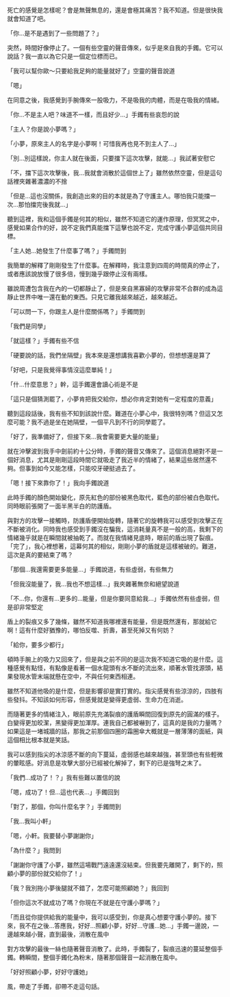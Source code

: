 死亡的感覺是怎樣呢？會是無聲無息的，還是會極其痛苦？我不知道。但是很快我就會知道了吧。

「你…是不是遇到了一些問題了？」

突然，時間好像停止了。一個有些空靈的聲音傳來，似乎是來自我的手鐲。它可以說話？我一直以為它只是一個定位標而已。

「我可以幫你歐～只要給我足夠的能量就好了」空靈的聲音說道

「嗯」

在同意之後，我感覺到手腕傳來一股吸力，不是吸我的肉體，而是在吸我的情緒。

「你…不是主人吧？味道不一樣，而且好少…」手鐲有些哀怨的說

「主人？你是說小夢嗎？」

「小夢，原來主人的名字是小夢啊！可惜我再也見不到主人了…」

「別…別這樣說，你主人就在後面，只要擋下這次攻擊，就能…」我試著安慰它

「不，擋下這次攻擊後，我…我就會消散於這個世上了」雖然依然空靈，但是這句話裡夾雜著濃濃的不捨

「但是…這也沒關係，我創造出來的目的本就是為了守護主人。哪怕我只能擋一次…那怕擋完後我就…」

聽到這裡，我和這個手鐲是何其的相似，雖然不知道它的運作原理，但冥冥之中，感覺如果合作的好，說不定我們真能擋下這擊也說不定，完成守護小夢這個共同目標。

「主人她…她發生了什麼事了嗎？」手鐲問到

我簡單的解釋了剛剛發生了什麼事。在解釋時，我注意到四周的時間真的停止了，或者應該說放慢了很多倍，慢到幾乎跟停止沒有兩樣。

雖說周遭包含我在內的一切都靜止了，但是來自黑寡婦的攻擊非常不合群的成為這靜止世界中唯一還在動的東西。只見它離我越來越近，越來越近。

「可以問一下，你跟主人是什麼關係嗎？」手鐲問到

「我們是同學」

「就這樣？」手鐲有些不信

「硬要說的話，我們坐隔壁」我本來是還想講我喜歡小夢的，但想想還是算了

「好吧，只是我覺得事情沒這麼單純！」

「什…什麼意思？」幹，這手鐲還會讀心術是不是

「這只是個猜測罷了，小夢肯把我交給你，想必你肯定對她有一定程度的意義」

聽到這段話後，我有些不知到該說什麼。難道在小夢心中，我很特別嗎？但這又怎麼可能？我不過是坐在她隔壁，一個平凡到不行的同學罷了。

「好了，我準備好了，但接下來…我會需要更大量的能量」

就在沖擊波到我手中劍前約十公分時，手鐲的聲音又傳來了。這個消息絕對不是一個好消息，尤其是剛剛這段時間它就吸走了我近半的情緒了，結果這些居然還不夠。但事到如今又能怎樣，只能咬牙硬挺過去了。

「嗯！接下來靠你了！」我向手鐲說道

此時手鐲的顏色開始變化，原先紅色的部份被黑色取代，藍色的部份被白色取代。同時眼前張開了一面半黑半白的防護盾。

與對方的攻擊一接觸時，防護盾便開始旋轉，隨著它的旋轉我可以感受到攻擊正在不斷被消化。同時我也感受到手鐲沒在騙我，這消耗量真不是一般的高，我剩下的情緒幾乎就是在瞬間就被抽乾了。而就在我情緒見底時，眼前的盾出現了裂痕。「完了」，我心裡想著，這幕何其的相似，剛剛小夢的盾就是這樣被破的。難道，這次是真的要結束了嗎？

「那個…我還需要更多能量…」手鐲說道，有些虛弱，有些無力

「但我沒能量了，我…我也不想這樣…」我夾雜著無奈和絕望說道

「不…你，你還有…更多的…能量，但是你要同意給我…」手鐲依然有些虛弱，但是卻非常堅定

盾上的裂痕又多了幾條，雖然不知道我哪裡還有能量，但是既然還有，那就給它啊！這有什麼好猶豫的，哪怕反噬、折壽，甚至死掉又有何妨？

「給你，要多少都行」

頓時手腕上的吸力又回來了，但是與之前不同的是這次我不知道它吸的是什麼。這種感覺有點怪，有點像是看著一個水龍頭有水不斷的流出來，順著水管找源頭，結果發現水管末端就懸在空中，不與任何東西相連。

雖然不知道他吸的是什麼，但是影響卻是實打實的。指尖感覺有些涼涼的，四肢有些發抖。不知該如何形容，但感覺就是變得更虛弱、生命力在消逝。

而隨著更多的情緒注入，眼前原先充滿裂痕的護盾瞬間回復到原先的圓滿的樣子。白變得更加皎潔，黑變得更加渾厚。連我自己都被嚇到了，這真的是我的力量嗎？如果這是一堵城牆的話，那我之前那個四圈的霜圈傘大概就是一層薄薄的面紙，與這個相比根本就是笑話。

我可以感到指尖的冰涼感不斷的向下蔓延，虛弱感也越來越強，甚至頭也有些輕微的暈眩感。好消息是攻擊大部分已經被化解掉了，剩下的已是強弩之末了。

「我們…成功了！？」我有些難以置信的說

「嗯，成功了！但…這也代表…」手鐲回到

「對了，那個，你叫什麼名字？」手鐲問到

「我…我叫小軒」

「嗯，小軒。我要替小夢謝謝你」

「為什麼？」我問到

「謝謝你守護了小夢，雖然這場戰鬥遠遠還沒結束。但我要先離開了，剩下的，照顧小夢的部份就交給你了！」

「我？我別拖小夢後腿就不錯了，怎麼可能照顧她？」我回到

「但你這次不就成功了嗎？你現在不就是在守護小夢嗎？」

「而且從你提供給我的能量中，我可以感受到，你是真心想要守護小夢的。接下來，我不在之後…答應我，好好…照顧小夢，好好…守護…她…」手鐲一邊說，一邊越來越小聲，直到最後，消散在風中

對方攻擊的最後一絲也隨著聲音消散了。此時，手鐲裂了，裂痕迅速的蔓延整個手鐲。轉瞬間，整個手鐲化為粉末，隨著那個聲音一起消散在風中。

「好好照顧小夢，好好守護她」

風，帶走了手鐲，卻帶不走這句話。
